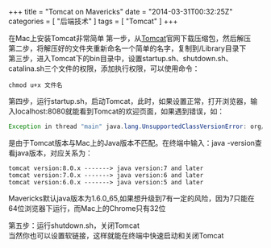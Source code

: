 +++
title = "Tomcat on Mavericks"
date = "2014-03-31T00:32:25Z"
categories = [
    "后端技术"
]
tags = [
    "Tomcat"
]
+++

<!--img src="/images/post/tomcat.jpeg"-->

在Mac上安装Tomcat非常简单 第一步，从<a href="http://tomcat.apache.org/index.html" target="_blank">Tomcat</a>官网下载压缩包，然后解压  
第二步，将解压好的文件夹重新命名一个简单的名字，复制到/Library目录下  
第三步，进入Tomcat下的bin目录中，设置startup.sh、shutdown.sh、catalina.sh三个文件的权限，添加执行权限，可以使用命令：

<!--more-->

```shell
chmod u+x 文件名
```

第四步，运行startup.sh，启动Tomcat，此时，如果设置正常，打开浏览器，输入localhost:8080就能看到Tomcat的欢迎页面，如果遇到错误，如：

```java
Exception in thread "main" java.lang.UnsupportedClassVersionError: org/apache/catalina/startup/Bootstrap : Unsupported major.minor version 51.0
```

是由于Tomcat版本与Mac上的Java版本不匹配。在终端中输入：java -version查看java版本，对应关系为：

```shell
tomcat version:8.0.x -------> java version:7 and later 
tomcat version:7.0.x -------> java version:6 and later 
tomcat version:6.0.x -------> java version:5 and later 
```

Mavericks默认java版本为1.6.0_65,如果想升级到7有一定的风险，因为7只能在64位浏览器下运行，而Mac上的Chrome只有32位

第五步：运行shutdown.sh，关闭Tomcat  
当然你也可以设置软链接，这样就能在终端中快速启动和关闭Tomcat
